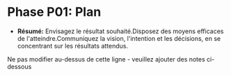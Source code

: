 # Phase P01: Plan

* **Résumé:** Envisagez le résultat souhaité.Disposez des moyens efficaces de l'atteindre.Communiquez la vision, l'intention et les décisions, en se concentrant sur les résultats attendus.

Ne pas modifier au-dessus de cette ligne - veuillez ajouter des notes ci-dessous